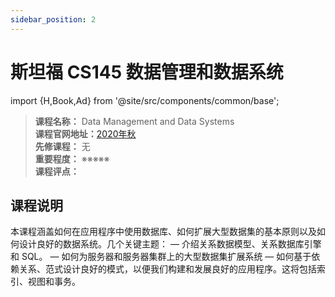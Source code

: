 ```yaml
---
sidebar_position: 2
---
```


# 斯坦福 CS145 数据管理和数据系统

import {H,Book,Ad} from '@site/src/components/common/base';


>**课程名称：** Data Management and Data Systems    
**课程官网地址：**[2020年秋](https://cs145-fa20.github.io/)    
**先修课程：** 无  
**重要程度：** ※※※※※  
**课程评点：** 

## 课程说明
本课程涵盖如何在应用程序中使用数据库、如何扩展大型数据集的基本原则以及如何设计良好的数据系统。几个关键主题：
— 介绍关系数据模型、关系数据库引擎和 SQL。
— 如何为服务器和服务器集群上的大型数据集扩展系统
— 如何基于依赖关系、范式设计良好的模式，以便我们构建和发展良好的应用程序。这将包括索引、视图和事务。

<Comment></Comment>
